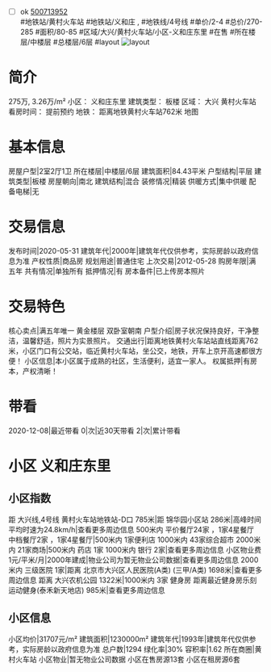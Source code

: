 - [ ] ok [500713952](https://bj.5i5j.com/ershoufang/500713952.html)  
 #地铁站/黄村火车站 #地铁站/义和庄 ,  #地铁线/4号线
#单价/2-4 #总价/270-285 #面积/80-85   #区域/大兴/黄村火车站/小区-义和庄东里 #在售 #所在楼层/中楼层 #总楼层/6层 #layout 
![layout](http://image2.5i5j.com//group2/M00/F5/7C/CgqJM17c1RKARj_qAAGnW-R-qtI659.jpg_P5.jpg) 
# 简介 
 275万,  3.26万/m² 
小区： 义和庄东里
建筑类型： 板楼
区域： 大兴 黄村火车站
看房时间： 提前预约
地铁： 距离地铁黄村火车站762米 地图
# 基本信息 
 房屋户型|2室2厅1卫
所在楼层|中楼层/6层
建筑面积|84.43平米
户型结构|平层
建筑类型|板楼
房屋朝向|南北
建筑结构|混合
装修情况|精装
供暖方式|集中供暖
配备电梯|无
# 交易信息 
 发布时间|2020-05-31
建筑年代|2000年|建筑年代仅供参考，实际房龄以政府信息为准
产权性质|商品房
规划用途|普通住宅
上次交易|2012-05-28
购房年限|满五年
共有情况|单独所有
抵押情况|有
房本备件|已上传房本照片
# 交易特色 
 核心卖点|满五年唯一 黄金楼层 双卧室朝南
户型介绍|房子状况保持良好，干净整洁，温馨舒适，照片为实景照片。
交通出行|距离地铁黄村火车站站直线距离762米，小区门口有公交站，临近黄村火车站，坐公交，地铁，开车上京开高速都很方便！
小区信息|本小区属于成熟的社区，生活便利，适宜一家人。
权属抵押|有房本，产权清晰！
# 带看 
 2020-12-08|最近带看	 0|次|近30天带看	 2|次|累计带看
# 小区 义和庄东里
## 小区指数 
 距 大兴线,4号线 黄村火车站地铁站-D口 785米|距 锦华园小区站 286米|高峰时间平均时速为24.8km/h|查看更多周边信息
500米内 平价餐厅24家 ，1家4星餐厅
中档餐厅2家 ，1家4星餐厅|500米内 1家便利店
1000米内 43家综合超市
2000米内 21家商场|500米内 药店 1家
1000米内 银行 2家|查看更多周边信息
小区物业费1元/平米/月|2000年建成|物业公司为暂无物业公司数据|查看更多周边信息
2000米内 三级医院 1家|距离 北京市大兴区人民医院(A类) (三甲/A类) 1698米|查看更多周边信息
距离 大兴农机公园 1322米|1000米内 3家 健身房
距离最近健身房乐刻运动健身(泰禾新天地店) 985米|查看更多周边信息
## 小区信息 
 小区均价|31707元/m²
建筑面积|1230000m²
建筑年代|1993年|建筑年代仅供参考，实际房龄以政府信息为准
总户数|1294
绿化率|30%
容积率|1.62
所在商圈|黄村火车站
小区物业|暂无物业公司数据
小区在售房源13套
小区在租房源6套
